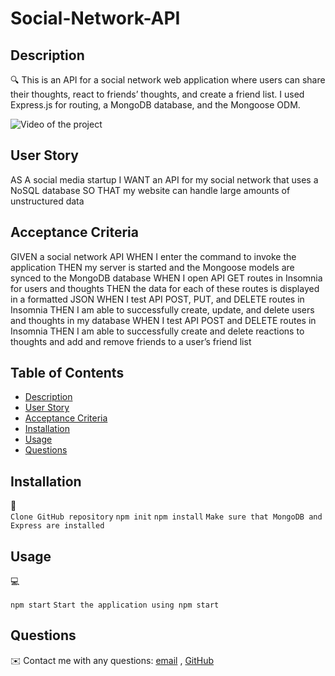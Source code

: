 # Social-Network-API

## Description

🔍 This is an API for a social network web application where users can share their thoughts, react to friends’ thoughts, and create a friend list. I used Express.js for routing, a MongoDB database, and the Mongoose ODM.


<img src="demo/demo.mov" alt="Video of the project" />


## User Story

AS A social media startup
I WANT an API for my social network that uses a NoSQL database
SO THAT my website can handle large amounts of unstructured data

## Acceptance Criteria

GIVEN a social network API
WHEN I enter the command to invoke the application
THEN my server is started and the Mongoose models are synced to the MongoDB database
WHEN I open API GET routes in Insomnia for users and thoughts
THEN the data for each of these routes is displayed in a formatted JSON
WHEN I test API POST, PUT, and DELETE routes in Insomnia
THEN I am able to successfully create, update, and delete users and thoughts in my database
WHEN I test API POST and DELETE routes in Insomnia
THEN I am able to successfully create and delete reactions to thoughts and add and remove friends to a user’s friend list

## Table of Contents
- [Description](#description)
- [User Story](#user-story)
- [Acceptance Criteria](#acceptance-criteria)
- [Installation](#installation)
- [Usage](#usage)
- [Questions](#questions)

## Installation
💾   
`Clone GitHub repository`
`npm init`
`npm install`
`Make sure that MongoDB and Express are installed `

  
## Usage 
💻   
  
`npm start`
`Start the application using npm start`



## Questions
✉️ Contact me with any questions: [email](mailto:nehailakarmel@gmail.com) , [GitHub](https://github.com/Nehailaa)<br />